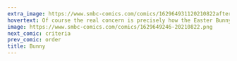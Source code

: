 ```yaml
---
extra_image: https://www.smbc-comics.com/comics/162964931120210822after.png
hovertext: Of course the real concern is precisely how the Easter Bunny feels about its state.
image: https://www.smbc-comics.com/comics/1629649246-20210822.png
next_comic: criteria
prev_comic: order
title: Bunny
---
```



